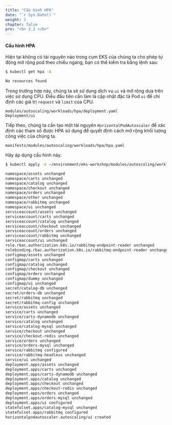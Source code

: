 ```yaml
---
title: "Cấu hình HPA"
date: "`r Sys.Date()`"
weight: 2
chapter: false
pre: "<b> 3.2 </b>"
---
```


#### Cấu hình HPA

Hiện tại không có tài nguyên nào trong cụm EKS của chúng ta cho phép tự động mở rộng pod theo chiều ngang, bạn có thể kiểm tra bằng lệnh sau:

```bash expectError=true
$ kubectl get hpa -A

No resources found
```

Trong trường hợp này, chúng ta sẽ sử dụng dịch vụ `ui` và mở rộng dựa trên việc sử dụng CPU. Điều đầu tiên cần làm là cập nhật đặc tả Pod `ui` để chỉ định các giá trị `request` và `limit` của CPU.

```kustomization
modules/autoscaling/workloads/hpa/deployment.yaml
Deployment/ui
```

Tiếp theo, chúng ta cần tạo một tài nguyên `HorizontalPodAutoscaler` để xác định các tham số được HPA sử dụng để quyết định cách mở rộng khối lượng công việc của chúng ta.

```file
manifests/modules/autoscaling/workloads/hpa/hpa.yaml
```

Hãy áp dụng cấu hình này:

```bash
$ kubectl apply -k ~/environment/eks-workshop/modules/autoscaling/workloads/hpa

namespace/assets unchanged
namespace/carts unchanged
namespace/catalog unchanged
namespace/checkout unchanged
namespace/orders unchanged
namespace/other unchanged
namespace/rabbitmq unchanged
namespace/ui unchanged
serviceaccount/assets unchanged
serviceaccount/carts unchanged
serviceaccount/catalog unchanged
serviceaccount/checkout unchanged
serviceaccount/orders unchanged
serviceaccount/rabbitmq unchanged
serviceaccount/ui unchanged
role.rbac.authorization.k8s.io/rabbitmq-endpoint-reader unchanged
rolebinding.rbac.authorization.k8s.io/rabbitmq-endpoint-reader unchanged
configmap/assets unchanged
configmap/carts unchanged
configmap/catalog unchanged
configmap/checkout unchanged
configmap/orders unchanged
configmap/dummy unchanged
configmap/ui unchanged
secret/catalog-db unchanged
secret/orders-db unchanged
secret/rabbitmq unchanged
secret/rabbitmq-config unchanged
service/assets unchanged
service/carts unchanged
service/carts-dynamodb unchanged
service/catalog unchanged
service/catalog-mysql unchanged
service/checkout unchanged
service/checkout-redis unchanged
service/orders unchanged
service/orders-mysql unchanged
service/rabbitmq configured
service/rabbitmq-headless unchanged
service/ui unchanged
deployment.apps/assets unchanged
deployment.apps/carts unchanged
deployment.apps/carts-dynamodb unchanged
deployment.apps/catalog unchanged
deployment.apps/checkout unchanged
deployment.apps/checkout-redis unchanged
deployment.apps/orders unchanged
deployment.apps/orders-mysql unchanged
deployment.apps/ui configured
statefulset.apps/catalog-mysql unchanged
statefulset.apps/rabbitmq configured
horizontalpodautoscaler.autoscaling/ui created
```

